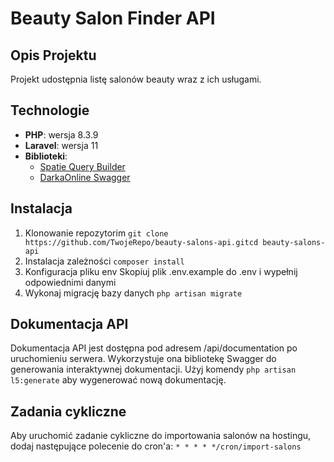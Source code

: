 Beauty Salon Finder API
=======================
Opis Projektu
-------------
Projekt udostępnia listę salonów beauty wraz z ich usługami.

Technologie
-----------

*   **PHP**: wersja 8.3.9
*   **Laravel**: wersja 11
*   **Biblioteki**:
    *   [Spatie Query Builder](https://github.com/spatie/laravel-query-builder)
    *   [DarkaOnline Swagger](https://github.com/DarkaOnLine/L5-Swagger)
        

Instalacja
----------
1.  Klonowanie repozytorim
```git clone https://github.com/TwojeRepo/beauty-salons-api.gitcd beauty-salons-api```
2.  Instalacja zależności
```composer install```
3.  Konfiguracja pliku env
Skopiuj plik .env.example do .env i wypełnij odpowiednimi danymi
4. Wykonaj migrację bazy danych
```php artisan migrate```

Dokumentacja API
----------------
Dokumentacja API jest dostępna pod adresem /api/documentation po uruchomieniu serwera. Wykorzystuje ona bibliotekę Swagger do generowania interaktywnej dokumentacji. Użyj komendy ```php artisan l5:generate``` aby wygenerować nową dokumentację.

Zadania cykliczne
-----------------
Aby uruchomić zadanie cykliczne do importowania salonów na hostingu, dodaj następujące polecenie do cron'a:
```* * * * */cron/import-salons```